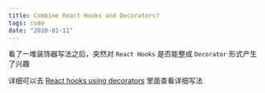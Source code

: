 ```yaml
---
title: Combine React Hooks and Decorators?
tags: code
date: "2020-01-11"
---
```


看了一堆装饰器写法之后，突然对 `React Hooks` 是否能整成 `Decorator` 形式产生了兴趣

详细可以去 [React hooks using decorators](https://github.com/Himself65/himself65.github.io/blob/master/concept/react-hooks-using-decorators.md) 里面查看详细写法
